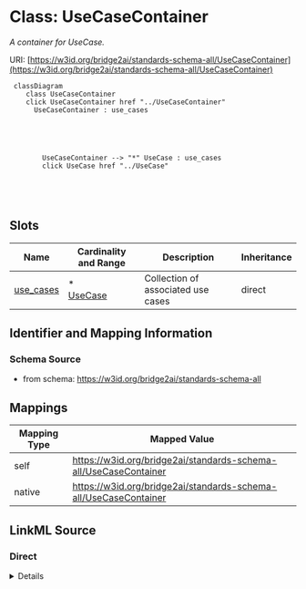 

# Class: UseCaseContainer 


_A container for UseCase._





URI: [https://w3id.org/bridge2ai/standards-schema-all/UseCaseContainer](https://w3id.org/bridge2ai/standards-schema-all/UseCaseContainer)






```mermaid
 classDiagram
    class UseCaseContainer
    click UseCaseContainer href "../UseCaseContainer"
      UseCaseContainer : use_cases
        
          
    
        
        
        UseCaseContainer --> "*" UseCase : use_cases
        click UseCase href "../UseCase"
    

        
      
```




<!-- no inheritance hierarchy -->


## Slots

| Name | Cardinality and Range | Description | Inheritance |
| ---  | --- | --- | --- |
| [use_cases](use_cases.md) | * <br/> [UseCase](UseCase.md) | Collection of associated use cases | direct |









## Identifier and Mapping Information







### Schema Source


* from schema: https://w3id.org/bridge2ai/standards-schema-all




## Mappings

| Mapping Type | Mapped Value |
| ---  | ---  |
| self | https://w3id.org/bridge2ai/standards-schema-all/UseCaseContainer |
| native | https://w3id.org/bridge2ai/standards-schema-all/UseCaseContainer |







## LinkML Source

<!-- TODO: investigate https://stackoverflow.com/questions/37606292/how-to-create-tabbed-code-blocks-in-mkdocs-or-sphinx -->

### Direct

<details>
```yaml
name: UseCaseContainer
description: A container for UseCase.
from_schema: https://w3id.org/bridge2ai/standards-schema-all
slots:
- use_cases

```
</details>

### Induced

<details>
```yaml
name: UseCaseContainer
description: A container for UseCase.
from_schema: https://w3id.org/bridge2ai/standards-schema-all
attributes:
  use_cases:
    name: use_cases
    description: Collection of associated use cases.
    from_schema: https://w3id.org/bridge2ai/standards-schema-all
    rank: 1000
    alias: use_cases
    owner: UseCaseContainer
    domain_of:
    - UseCaseContainer
    range: UseCase
    multivalued: true
    inlined: true
    inlined_as_list: true

```
</details>
